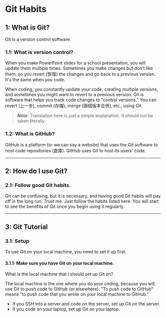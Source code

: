 # Git Habits

## 1: What is Git?
Git is a version control software. 

### 1.1: What is version control?
When you make PowerPoint slides for a school presentation, you will update them multiple times. Sometimes you make changes but don't like them, so you revert (恢復) the changes and go back to a previous version. It's the same when you code.

When coding, you constantly update your code, creating multiple versions, and sometimes you might want to revert to a previous version. Git is software that helps you track code changes to "control versions." You can revert (上一步), commit (存擋), merge (兩個版本合併), etc., using Git. 

> **Note**: Translation here is just a simple explanation. It should not be taken literally.

### 1.2: What is GitHub?
GitHub is a platform (or we can say a website) that uses the Git software to host code repositories (倉庫). GitHub uses Git to host its users' code.

---

## 2: How do I use Git?

### 2.1: Follow good Git habits.
Git can be confusing, but it is necessary, and having good Git habits will pay off in the long run. Trust me. Just follow the habits listed here. You will start to see the benefits of Git once you begin using it regularly.

---

## 3: Git Tutorial

### 3.1: Setup
To use Git on your local machine, you need to set it up first.

#### 3.1.1: Make sure you have Git on your local machine.
What is the local machine that I should set up Git on? 

The local machine is the one where you do your coding, because you will use Git to push code to GitHub (or elsewhere). "To push code to GitHub" means "to push code that you wrote on your local machine to GitHub."

- If you SSH into a server and code on the server, set up Git on the server.
- If you code on your laptop, set up Git on your laptop.
